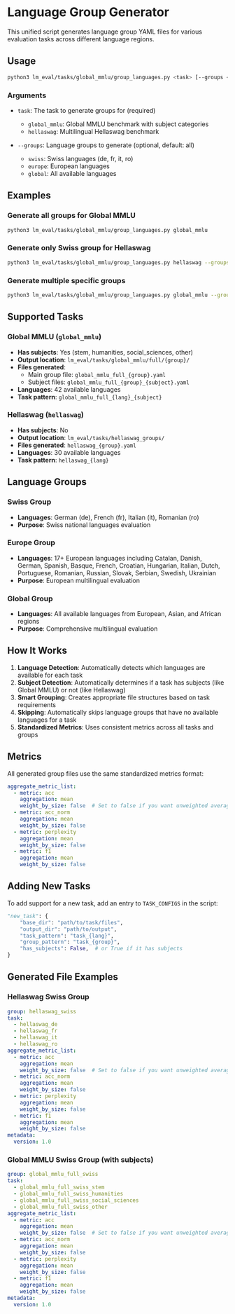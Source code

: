# Language Group Generator

This unified script generates language group YAML files for various evaluation tasks across different language regions.

## Usage

```bash
python3 lm_eval/tasks/global_mmlu/group_languages.py <task> [--groups <group1> <group2> ...]
```

### Arguments

- `task`: The task to generate groups for (required)
  - `global_mmlu`: Global MMLU benchmark with subject categories
  - `hellaswag`: Multilingual Hellaswag benchmark

- `--groups`: Language groups to generate (optional, default: all)
  - `swiss`: Swiss languages (de, fr, it, ro)
  - `europe`: European languages
  - `global`: All available languages

## Examples

### Generate all groups for Global MMLU
```bash
python3 lm_eval/tasks/global_mmlu/group_languages.py global_mmlu
```

### Generate only Swiss group for Hellaswag
```bash
python3 lm_eval/tasks/global_mmlu/group_languages.py hellaswag --groups swiss
```

### Generate multiple specific groups
```bash
python3 lm_eval/tasks/global_mmlu/group_languages.py global_mmlu --groups swiss europe
```

## Supported Tasks

### Global MMLU (`global_mmlu`)
- **Has subjects**: Yes (stem, humanities, social_sciences, other)
- **Output location**: `lm_eval/tasks/global_mmlu/full/{group}/`
- **Files generated**: 
  - Main group file: `global_mmlu_full_{group}.yaml`
  - Subject files: `global_mmlu_full_{group}_{subject}.yaml`
- **Languages**: 42 available languages
- **Task pattern**: `global_mmlu_full_{lang}_{subject}`

### Hellaswag (`hellaswag`)
- **Has subjects**: No
- **Output location**: `lm_eval/tasks/hellaswag_groups/`
- **Files generated**: `hellaswag_{group}.yaml`
- **Languages**: 30 available languages
- **Task pattern**: `hellaswag_{lang}`

## Language Groups

### Swiss Group
- **Languages**: German (de), French (fr), Italian (it), Romanian (ro)
- **Purpose**: Swiss national languages evaluation

### Europe Group  
- **Languages**: 17+ European languages including Catalan, Danish, German, Spanish, Basque, French, Croatian, Hungarian, Italian, Dutch, Portuguese, Romanian, Russian, Slovak, Serbian, Swedish, Ukrainian
- **Purpose**: European multilingual evaluation

### Global Group
- **Languages**: All available languages from European, Asian, and African regions
- **Purpose**: Comprehensive multilingual evaluation

## How It Works

1. **Language Detection**: Automatically detects which languages are available for each task
2. **Subject Detection**: Automatically determines if a task has subjects (like Global MMLU) or not (like Hellaswag)
3. **Smart Grouping**: Creates appropriate file structures based on task requirements
4. **Skipping**: Automatically skips language groups that have no available languages for a task
5. **Standardized Metrics**: Uses consistent metrics across all tasks and groups

## Metrics

All generated group files use the same standardized metrics format:

```yaml
aggregate_metric_list:
  - metric: acc
    aggregation: mean
    weight_by_size: false  # Set to false if you want unweighted average
  - metric: acc_norm
    aggregation: mean
    weight_by_size: false
  - metric: perplexity
    aggregation: mean
    weight_by_size: false
  - metric: f1
    aggregation: mean
    weight_by_size: false
```

## Adding New Tasks

To add support for a new task, add an entry to `TASK_CONFIGS` in the script:

```python
"new_task": {
    "base_dir": "path/to/task/files",
    "output_dir": "path/to/output",
    "task_pattern": "task_{lang}",
    "group_pattern": "task_{group}",
    "has_subjects": False,  # or True if it has subjects
}
```

## Generated File Examples

### Hellaswag Swiss Group
```yaml
group: hellaswag_swiss
task:
  - hellaswag_de
  - hellaswag_fr
  - hellaswag_it
  - hellaswag_ro
aggregate_metric_list:
  - metric: acc
    aggregation: mean
    weight_by_size: false  # Set to false if you want unweighted average
  - metric: acc_norm
    aggregation: mean
    weight_by_size: false
  - metric: perplexity
    aggregation: mean
    weight_by_size: false
  - metric: f1
    aggregation: mean
    weight_by_size: false
metadata:
  version: 1.0
```

### Global MMLU Swiss Group (with subjects)
```yaml
group: global_mmlu_full_swiss
task:
  - global_mmlu_full_swiss_stem
  - global_mmlu_full_swiss_humanities
  - global_mmlu_full_swiss_social_sciences
  - global_mmlu_full_swiss_other
aggregate_metric_list:
  - metric: acc
    aggregation: mean
    weight_by_size: false  # Set to false if you want unweighted average
  - metric: acc_norm
    aggregation: mean
    weight_by_size: false
  - metric: perplexity
    aggregation: mean
    weight_by_size: false
  - metric: f1
    aggregation: mean
    weight_by_size: false
metadata:
  version: 1.0
``` 